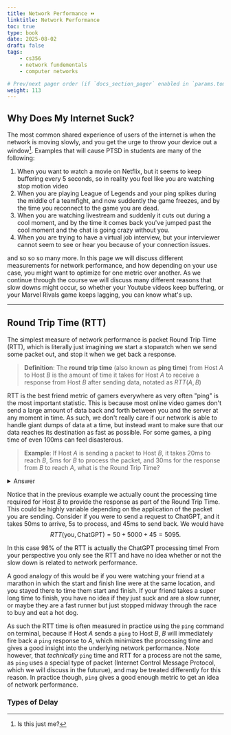 ```yaml
---
title: Network Performance ⏩
linktitle: Network Performance 
toc: true
type: book
date: 2025-08-02
draft: false
tags:
    - cs356
    - network fundementals
    - computer networks

# Prev/next pager order (if `docs_section_pager` enabled in `params.toml`)
weight: 113
---
```


## Why Does My Internet Suck?

The most common shared experience of users of the internet is when the network is moving slowly, and you get the urge to throw your device out a window[^1]. Examples that will cause PTSD in students are many of the following:

1. When you want to watch a movie on Netflix, but it seems to keep buffering every 5 seconds, so in reality you feel like you are watching stop motion video
2. When you are playing League of Legends and your ping spikes during the middle of a teamfight, and now suddently the game freezes, and by the time you reconnect to the game you are dead.
3. When you are watching livestream and suddenly it cuts out during a cool moment, and by the time it comes back you've jumped past the cool moment and the chat is going crazy without you.
4. When you are trying to have a virtual job interview, but your interviewer cannot seem to see or hear you because of your connection issues. 

and so so so many more. In this page we will discuss different measurements for network performance, and how depending on your use case, you might want to optimize for one metric over another. As we continue through the course we will discuss many different reasons that slow downs might occur, so whether your Youtube videos keep buffering, or your Marvel Rivals game keeps lagging, you can know what's up. 

---

## Round Trip Time (RTT)

The simplest measure of network performance is packet Round Trip Time (RTT), which is literally just imagining we start a stopwatch when we send some packet out, and stop it when we get back a response.

> **Definition**: The **round trip time** (also known as **ping time**) from Host $A$ to Host $B$ is the amount of time it takes for Host $A$ to receive a response from Host $B$ after sending data, notated as $RTT(A,B)$ 

RTT is the best friend metric of gamers everywhere as very often "ping" is the most important statistic. This is because most online video games don't send a large amount of data back and forth between you and the server at any moment in time. As such, we don't really care if our network is able to handle giant dumps of data at a time, but instead want to make sure that our data reaches its destination as fast as possible. For some games, a ping time of even $100$ms can feel disasterous. 

> **Example**: If Host $A$ is sending a packet to Host $B$, it takes $20$ms to reach $B$, $5$ms for $B$ to process the packet, and $30$ms for the response from $B$ to reach $A$, what is the Round Trip Time?
<details>
<summary>Answer</summary>
The Round Trip Time is the total time from $A$ to $B$ and back, so in this would be
$$
    RTT(A,B) = 20+5+30 = 55
$$
which makes the answer $55$ms.
</details>

Notice that in the previous example we actually count the processing time required for Host $B$ to provide the response as part of the Round Trip Time. This could be highly variable depending on the application of the packet you are sending. Consider if you were to send a request to ChatGPT, and it takes $50$ms to arrive, $5$s to process, and $45$ms to send back. We would have
$$
RTT(\text{you},\text{ChatGPT})=50+5000+45 = 5095.
$$

In this case $98\%$ of the RTT is actually the ChatGPT processing time! From your perspective you only see the RTT and have no idea whether or not the slow down is related to network performance. 

A good analogy of this would be if you were watching your friend at a marathon in which the start and finish line were at the same location, and you stayed there to time them start and finish. If your friend takes a super long time to finish, you have no idea if they just suck and are a slow runner, or maybe they are a fast runner but just stopped midway through the race to buy and eat a hot dog. 

As such the RTT time is often measured in practice using the `ping` command on terminal, because if Host $A$ sends a `ping` to Host $B$, $B$ will immediately fire back a `ping` response to $A$, which minimizes the processing time and gives a good insight into the underlying network performance. Note however, that *technically* `ping` time and RTT for a process are not the same, as `ping` uses a special type of packet (Internet Control Message Protocol, which we will discuss in the futurue), and may be treated differently for this reason. In practice though, `ping` gives a good enough metric to get an idea of network performance.

### Types of Delay

[^1]: Is this just me?